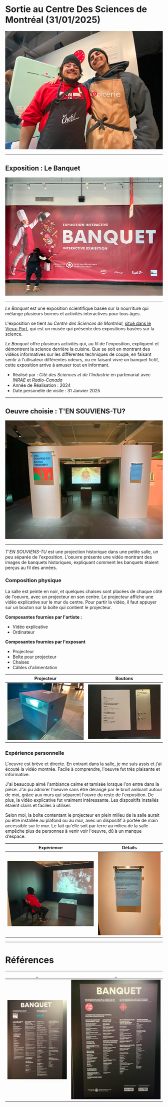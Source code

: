 # Sortie au Centre Des Sciences de Montréal (31/01/2025)

<p align="center">
  <img src="images/image_titre.jpg" alt="img titre">  
</p>

---
## Exposition : Le Banquet

<p align="center">
  <img src="images/exposition_ensemble.jpg" alt="Expo ensemble">  
</p>

---
*Le Banquet* est une exposition scientifique basée sur la nourriture qui mélange plusieurs bornes et activités interactives pour tous âges. 

L'exposition se tient au *Centre des Sciences de Montréal*, [situé dans le Vieux-Port](https://www.montrealsciencecentre.com/visitor-info), qui est un musée qui présente des expositions basées sur la science.

*Le Banquet* offre plusieurs activités qui, au fil de l'exposition, expliquent et démontrent la science derrière la cuisine. Que se soit en montrant des vidéos informatives sur les différentes techniques de coupe, en faisant sentir à l'utlisateur différentes odeurs, ou en faisant vivre un banquet fictif, cette exposition arrive à amuser tout en informant. 

- Réalisé par : *Cité des Sciences et de l'Industrie* en partenariat avec *INRAE* et *Radio-Canada*
- Année de Réalisation : 2024
- Date personelle de visite : 31 Janvier 2025

---
## Oeuvre choisie : T'EN SOUVIENS-TU?

<p align="center">
  <img src="images/oeuvre_ensemble.jpg" alt="Oeuvre ensemble">  
</p>

---
*T'EN SOUVIENS-TU* est une projection historique dans une petite salle, un peu séparée de l'exposition. L'oeuvre présente une vidéo montrant des images de banquets historiques, expliquant comment les banquets étaient perçus au fil des années.

### Composition physique
La salle est peinte en noir, et quelques chaises sont placées de chaque côté de l'oeuvre, avec un projecteur en son centre. Le projecteur affiche une vidéo explicative sur le mur du centre. Pour partir la vidéo, il faut appuyer sur un bouton sur la boîte qui contient le projecteur.

**Composantes fournies par l'artiste :**
- Vidéo explicative
- Ordinateur

**Composantes fournies par l'exposant**
- Projecteur
- Boîte pour projecteur
- Chaises
- Câbles d'alimentation



Projecteur | Boutons
:-------------------------:|:-------------------------:
![projecteur](images/oeuvre_projecteur.jpg)|![boutons](images/oeuvre_boutons.jpg)

### Expérience personnelle
L'oeuvre est brève et directe. En entrant dans la salle, je me suis assis et j'ai écouté la vidéo montrée. Facile à comprendre, l'oeuvre fut très plaisante et informative.

J'ai beaucoup aimé l'ambiance calme et tamisée lorsque l'on entre dans la pièce. J'ai pu admirer l'oeuvre sans être dérangé par le bruit ambiant autour de moi, grâce aux murs qui séparent l'ouvre du reste de l'exposition. De plus, la vidéo explicative fut vraiment intéressante. Les dispositifs installés étaient clairs et faciles à utiliser. 

Selon moi, la boîte contentant le projecteur en plein milieu de la salle aurait pu être installée au plafond ou au mur, avec un dispositif à portée de main accessible sur le mur. Le fait qu'elle soit par terre au milieu de la salle empêche plus de personnes à venir voir l'oeuvre, dû à un manque d'espace. 

Expérience | Détails
:-------------------------:|:-------------------------:
![interaction](images/oeuvre_interaction.jpg)|![details](images/oeuvre_details.jpg)

---
# Références
_ | _
:-------------------------:|:-------------------------:
<img src="images/references_01.jpg" alt="drawing" width="200"/> | ![reference_02](images/references_02.jpg)
